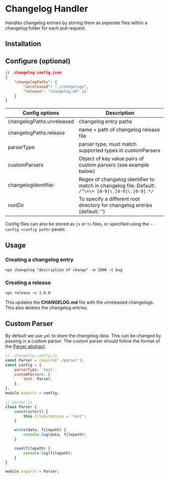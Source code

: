# Changelog Handler

Handles changelog entries by storing them as seperate files within a changelog folder for each pull request.

## Installation

## Configure (optional)

```json
// .changelog.config.json
{
	"changelogPaths": {
		"unreleased": "./changelogs",
		"release": "changelog.md" //
	}
}
```

| Config options            | Description                                                                                        |
| ------------------------- | -------------------------------------------------------------------------------------------------- |
| changelogPaths.unreleased | changelog entry paths                                                                              |
| changelogPaths.release    | name + path of changelog release file                                                              |
| parserType                | parser type, must match supported types in customParsers                                           |
| customParsers             | Object of key value pairs of custom parsers (see example below)                                    |
| changelogIdentifier       | Regex of changelog identifier to match in changelog file: Default: `/^\=\= [0-9]\.[0-9]\.[0-9].*/` |
| rootDir                   | To specify a different root directory for changelog entries (default: '')                          |

Config files can also be stored as `js` or `ts` files, or specified using the `--config <config path>` param.

## Usage

### Creating a changelog entry

`npx changelog "description of change" -m 1000 -t bug`

### Creating a release

`npx release -v 1.0.0`

This updates the **CHANGELOG.md** file with the unreleased changelogs.
This also deletes the changelog entries.

## Custom Parser

By default we use `yml` to store the changelog data. This can be changed by passing in a custom parser.
The custom parser should follow the format of the [Parser abstract](./src/parsers/Parser.ts).

```js
// .changelog.config.js
const Parser = require('./parser');
const config = {
	parserType: 'test',
	customParsers: {
		test: Parser,
	},
};
module.exports = config;

// parser.js
class Parser {
	constructor() {
		this.fileExtension = 'test';
	}

	write(data, filepath) {
		console.log(data, filepath);
	}

	read(filepath) {
		console.log(filepath);
	}
}

module.exports = Parser;
```
